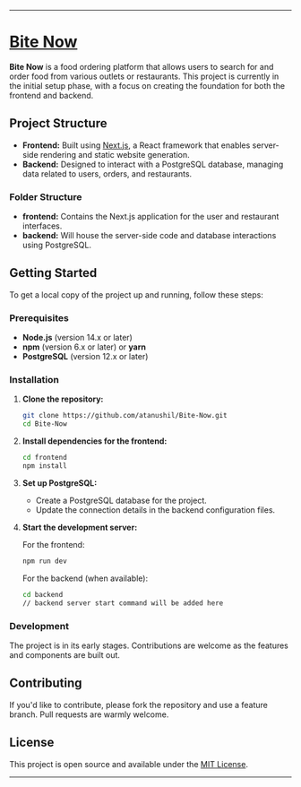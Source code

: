 
---

# [Bite Now](https://github.com/atanushil/Bite-Now.git)

**Bite Now** is a food ordering platform that allows users to search for and order food from various outlets or restaurants. This project is currently in the initial setup phase, with a focus on creating the foundation for both the frontend and backend.

## Project Structure

- **Frontend:** Built using [Next.js](https://nextjs.org/), a React framework that enables server-side rendering and static website generation.
- **Backend:** Designed to interact with a PostgreSQL database, managing data related to users, orders, and restaurants.

### Folder Structure

- **frontend:** Contains the Next.js application for the user and restaurant interfaces.
- **backend:** Will house the server-side code and database interactions using PostgreSQL.

## Getting Started

To get a local copy of the project up and running, follow these steps:

### Prerequisites

- **Node.js** (version 14.x or later)
- **npm** (version 6.x or later) or **yarn**
- **PostgreSQL** (version 12.x or later)

### Installation

1. **Clone the repository:**

   ```bash
   git clone https://github.com/atanushil/Bite-Now.git
   cd Bite-Now
   ```

2. **Install dependencies for the frontend:**

   ```bash
   cd frontend
   npm install
   ```

3. **Set up PostgreSQL:**

   - Create a PostgreSQL database for the project.
   - Update the connection details in the backend configuration files.

4. **Start the development server:**

   For the frontend:
   ```bash
   npm run dev
   ```

   For the backend (when available):
   ```bash
   cd backend
   // backend server start command will be added here
   ```

### Development

The project is in its early stages. Contributions are welcome as the features and components are built out.

## Contributing

If you'd like to contribute, please fork the repository and use a feature branch. Pull requests are warmly welcome.

## License

This project is open source and available under the [MIT License](LICENSE).

---